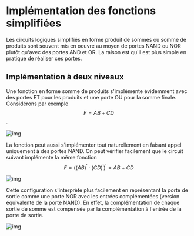 # Implémentation des fonctions simplifiées

Les circuits logiques simplifiés en forme produit de sommes ou somme de produits sont souvent mis en oeuvre au moyen de portes NAND ou NOR plutôt qu'avec des portes AND et OR. La raison est qu'il est plus simple en pratique de réaliser ces portes.


## Implémentation à deux niveaux

Une fonction en forme somme de produits s'implémente évidemment avec
des portes ET pour les produits et une porte OU pour la somme
finale. Considérons par exemple $$F = AB + CD$$.

![img]({{site.baseurl}}/img/produit_somme.svg "Produit de sommes pour \(F = AB + CD\)") 

La fonction peut aussi s'implémenter tout naturellement en faisant
appel uniquement à des portes NAND. On peut vérifier facilement que le
circuit suivant implémente la même fonction $$F = ((AB)^\prime \cdot  (CD)^\prime)^\prime = AB + CD $$

![img]({{site.baseurl}}/img/produit_sommeNAND2.svg "Produit de sommes NAND") 

Cette configuration s'interprète plus facilement en représentant la
porte de sortie comme une porte NOR avec les entrées complémentées
(version équivalente de la porte NAND). En effet, la complémentation
de chaque sortie de somme est compensée par la complémentation à
l'entrée de la porte de sortie.

![img]({{site.baseurl}}/img/produit_sommeNAND.svg "Produit de sommes NAND plus évidente")

